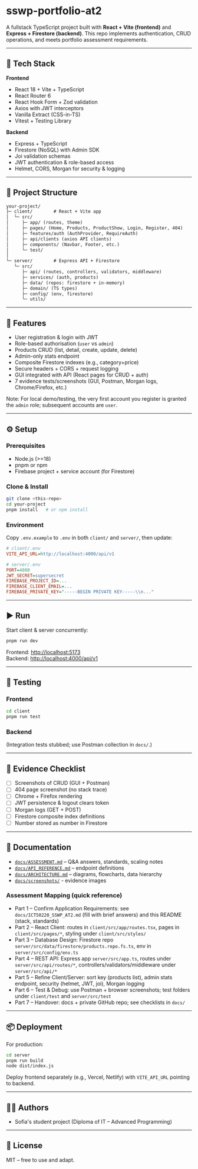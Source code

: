 # sswp-portfolio-at2

A fullstack TypeScript project built with **React + Vite (frontend)** and **Express + Firestore (backend)**. This repo implements authentication, CRUD operations, and meets portfolio assessment requirements.

---

## 🚀 Tech Stack

**Frontend**

- React 18 + Vite + TypeScript
- React Router 6
- React Hook Form + Zod validation
- Axios with JWT interceptors
- Vanilla Extract (CSS-in-TS)
- Vitest + Testing Library

**Backend**

- Express + TypeScript
- Firestore (NoSQL) with Admin SDK
- Joi validation schemas
- JWT authentication & role-based access
- Helmet, CORS, Morgan for security & logging

---

## 📂 Project Structure

```txt
your-project/
├─ client/        # React + Vite app
│  └─ src/
│     ├─ app/ (routes, theme)
│     ├─ pages/ (Home, Products, ProductShow, Login, Register, 404)
│     ├─ features/auth (AuthProvider, RequireAuth)
│     ├─ api/clients (axios API clients)
│     ├─ components/ (Navbar, Footer, etc.)
│     └─ test/
│
└─ server/        # Express API + Firestore
   └─ src/
      ├─ api/ (routes, controllers, validators, middleware)
      ├─ services/ (auth, products)
      ├─ data/ (repos: firestore + in-memory)
      ├─ domain/ (TS types)
      ├─ config/ (env, firestore)
      └─ utils/
```

---

## 🔑 Features

- User registration & login with JWT
- Role-based authorisation (`user` vs `admin`)
- Products CRUD (list, detail, create, update, delete)
- Admin-only stats endpoint
- Composite Firestore indexes (e.g., category+price)
- Secure headers + CORS + request logging
- GUI integrated with API (React pages for CRUD + auth)
- 7 evidence tests/screenshots (GUI, Postman, Morgan logs, Chrome/Firefox, etc.)

Note: For local demo/testing, the very first account you register is granted the `admin` role; subsequent accounts are `user`.

---

## ⚙️ Setup

### Prerequisites

- Node.js (>=18)
- pnpm or npm
- Firebase project + service account (for Firestore)

### Clone & Install

```bash
git clone <this-repo>
cd your-project
pnpm install   # or npm install
```

### Environment

Copy `.env.example` to `.env` in both `client/` and `server/`, then update:

```ini
# client/.env
VITE_API_URL=http://localhost:4000/api/v1

# server/.env
PORT=4000
JWT_SECRET=supersecret
FIREBASE_PROJECT_ID=...
FIREBASE_CLIENT_EMAIL=...
FIREBASE_PRIVATE_KEY="-----BEGIN PRIVATE KEY-----\\n..."
```

---

## ▶️ Run

Start client & server concurrently:

```bash
pnpm run dev
```

Frontend: <http://localhost:5173>  
Backend: <http://localhost:4000/api/v1>

---

## 🧪 Testing

### Frontend

```bash
cd client
pnpm run test
```

### Backend

(Integration tests stubbed; use Postman collection in `docs/`.)

---

## 📸 Evidence Checklist

- [ ] Screenshots of CRUD (GUI + Postman)
- [ ] 404 page screenshot (no stack trace)
- [ ] Chrome + Firefox rendering
- [ ] JWT persistence & logout clears token
- [ ] Morgan logs (GET + POST)
- [ ] Firestore composite index definitions
- [ ] Number stored as number in Firestore

---

## 📖 Documentation

- [`docs/ASSESSMENT.md`](./docs/ASSESSMENT.md) – Q&A answers, standards, scaling notes
- [`docs/API_REFERENCE.md`](./docs/API_REFERENCE.md) – endpoint definitions
- [`docs/ARCHITECTURE.md`](./docs/ARCHITECTURE.md) – diagrams, flowcharts, data hierarchy
- [`docs/screenshots/`](./docs/screenshots/) - evidence images

### Assessment Mapping (quick reference)

- Part 1 – Confirm Application Requirements: see `docs/ICT50220_SSWP_AT2.md` (fill with brief answers) and this README (stack, standards)
- Part 2 – React Client: routes in `client/src/app/routes.tsx`, pages in `client/src/pages/*`, styling under `client/src/styles/`
- Part 3 – Database Design: Firestore repo `server/src/data/firestore/products.repo.fs.ts`, env in `server/src/config/env.ts`
- Part 4 – REST API: Express app `server/src/app.ts`, routes under `server/src/api/routes/*`, controllers/validators/middleware under `server/src/api/*`
- Part 5 – Refine Client/Server: sort key (products list), admin stats endpoint, security (helmet, JWT, joi), Morgan logging
- Part 6 – Test & Debug: use Postman + browser screenshots; test folders under `client/test` and `server/src/test`
- Part 7 – Handover: docs + private GitHub repo; see checklists in `docs/`

---

## 📦 Deployment

For production:

```bash
cd server
pnpm run build
node dist/index.js
```

Deploy frontend separately (e.g., Vercel, Netlify) with `VITE_API_URL` pointing to backend.

---

## 👩‍💻 Authors

- Sofia's student project (Diploma of IT – Advanced Programming)

---

## 📝 License

MIT – free to use and adapt.
